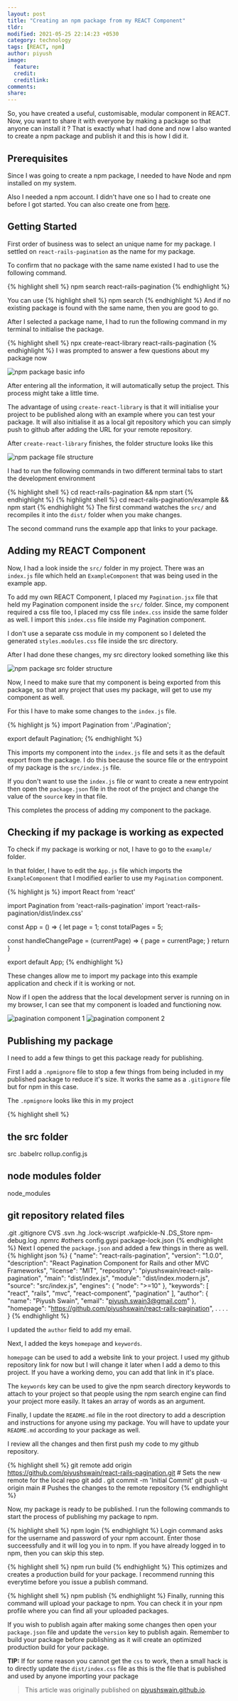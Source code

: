 ```yaml
---
layout: post
title: "Creating an npm package from my REACT Component"
tldr:
modified: 2021-05-25 22:14:23 +0530
category: technology
tags: [REACT, npm]
author: piyush
image:
  feature:
  credit:
  creditlink:
comments:
share:
---
```



So, you have created a useful, customisable, modular component in REACT. Now, you want to share it with everyone by making a package so that anyone can install it ? That is exactly what I had done and now I also wanted to create a npm package and publish it and this is how I did it.

## Prerequisites

Since I was going to create a npm package, I needed to have Node and npm installed on my system.

Also I needed a npm account. I didn't have one so I had to create one before I got started. You can also create one from [here](https://www.npmjs.com/).

## Getting Started

First order of business was to select an unique name for my package. I settled on `react-rails-pagination` as the name for my package.

To confirm that no package with the same name existed I had to use the following command.

{% highlight shell %}
npm search react-rails-pagination
{% endhighlight %}

You can use
{% highlight shell %}
npm search <your-package-name>
{% endhighlight %}
And if no existing package is found with the same name, then you are good to go.

After I selected a package name, I had to run the following command in my terminal to initialise the package.

{% highlight shell %}
npx create-react-library react-rails-pagination
{% endhighlight %}
I was prompted to answer a few questions about my package now

![npm package basic info]({{site.baseurl}}/images/creating-an-npm-package-from-my-react-component/package-info.png)

After entering all the information, it will automatically setup the project. This process might take a little time.

The advantage of using `create-react-library` is that it will initialise your project to be published along with an example where you can test your package. It will also initialise it as a local git repository which you can simply push to github after adding the URL for your remote repository.

After `create-react-library` finishes, the folder structure looks like this

![npm package file structure]({{site.baseurl}}/images/creating-an-npm-package-from-my-react-component/file-structure.png)

I had to run the following commands in two different terminal tabs to start the development environment

{% highlight shell %}
cd react-rails-pagination && npm start
{% endhighlight %}
{% highlight shell %}
cd react-rails-pagination/example && npm start
{% endhighlight %}
The first command watches the `src/` and recompiles it into the `dist/` folder when you make changes.

The second command runs the example app that links to your package.

## Adding my REACT Component

Now, I had a look inside the `src/` folder in my project. There was an `index.js` file which held an `ExampleComponent` that was being used in the example app.

To add my own REACT Component, I placed my `Pagination.jsx` file that held my Pagination component inside the `src/` folder. Since, my component required a css file too, I placed my css file `index.css` inside the same folder as well. I import this `index.css` file inside my Pagination component.

I don't use a separate css module in my component so I deleted the generated `styles.modules.css` file inside the src directory.

After I had done these changes, my src directory looked something like this

![npm package src folder structure]({{site.baseurl}}/images/creating-an-npm-package-from-my-react-component/src-structure.png)

Now, I need to make sure that my component is being exported from this package, so that any project that uses my package, will get to use my component as well.

For this I have to make some changes to the `index.js` file.

{% highlight js %}
import Pagination from './Pagination';

export default Pagination;
{% endhighlight %}

This imports my component into the `index.js` file and sets it as the default export from the package. I do this because the source file or the entrypoint of my package is the `src/index.js` file.

If you don't want to use the `index.js` file or want to create a new entrypoint then open the `package.json` file in the root of the project and change the value of the `source` key in that file.

This completes the process of adding my component to the package.

## Checking if my package is working as expected

To check if my package is working or not, I have to go to the `example/` folder.

In that folder, I have to edit the `App.js` file which imports the `ExampleComponent` that I modified earlier to use my `Pagination` component.

{% highlight js %}
import React from 'react'

import Pagination from 'react-rails-pagination'
import 'react-rails-pagination/dist/index.css'

const App = () => {
  let page = 1;
  const totalPages = 5;

  const handleChangePage = (currentPage) => {
    page = currentPage;
  }
  return <Pagination page={page} pages={totalPages} handleChangePage={handleChangePage} />
}

export default App;
{% endhighlight %}

These changes allow me to import my package into this example application and check if it is working or not.

Now if I open the address that the local development server is running on in my browser, I can see that my component is loaded and functioning now.

![pagination component 1]({{site.baseurl}}/images/creating-an-npm-package-from-my-react-component/pagination-1.png)
![pagination component 2]({{site.baseurl}}/images/creating-an-npm-package-from-my-react-component/pagination-2.png)

## Publishing my package

I need to add a few things to get this package ready for publishing.

First I add a `.npmignore` file to stop a few things from being included in my published package to reduce it's size. It works the same as a `.gitignore` file but for npm in this case.

The `.npmignore` looks like this in my project

{% highlight shell %}
## the src folder
src
.babelrc
rollup.config.js
## node modules folder
node_modules
## git repository related files
.git
.gitignore
CVS
.svn
.hg
.lock-wscript
.wafpickle-N
.DS_Store
npm-debug.log
.npmrc
#others
config.gypi
package-lock.json
{% endhighlight %}
Next I opened the `package.json` and added a few things in there as well.
{% highlight json %}
{
  "name": "react-rails-pagination",
  "version": "1.0.0",
  "description": "React Pagination Component for Rails and other MVC Frameworks",
  "license": "MIT",
  "repository": "piyushswain/react-rails-pagination",
  "main": "dist/index.js",
  "module": "dist/index.modern.js",
  "source": "src/index.js",
  "engines": {
    "node": ">=10"
  },
  "keywords": [
    "react",
    "rails",
    "mvc",
    "react-component",
    "pagination"
  ],
  "author": {
    "name": "Piyush Swain",
    "email": "piyush.swain3@gmail.com"
  },
  "homepage": "https://github.com/piyushswain/react-rails-pagination",
  .
  .
  .
  .
}
{% endhighlight %}

I updated the `author` field to add my email.

Next, I added the keys `homepage` and `keywords`.

`homepage` can be used to add a website link to your project. I used my github repository link for now but I will change it later when I add a demo to this project. If you have a working demo, you can add that link in it's place.

The `keywords` key can be used to give the npm search directory keywords to attach to your project so that people using the npm search engine can find your project more easily. It takes an array of words as an argument.

Finally, I update the `README.md` file in the root directory to add a description and instructions for anyone using my package. You will have to update your `README.md` according to your package as well.

I review all the changes and then first push my code to my github repository.

{% highlight shell %}
git remote add origin https://github.com/piyushswain/react-rails-pagination.git # Sets the new remote for the local repo
git add .
git commit -m 'Initial Commit'
git push -u origin main  # Pushes the changes to the remote repository
{% endhighlight %}

Now, my package is ready to be published. I run the following commands to start the process of publishing my package to npm.

{% highlight shell %}
npm login
{% endhighlight %}
Login command asks for the username and password of your npm account. Enter those succeessfully and it will log you in to npm. If you have already logged in to npm, then you can skip this step.

{% highlight shell %}
npm run build
{% endhighlight %}
This optimizes and creates a production build for your package. I recommend running this everytime before you issue a publish command.

{% highlight shell %}
npm publish
{% endhighlight %}
Finally, running this command will upload your package to npm. You can check it in your npm profile where you can find all your uploaded packages.

If you wish to publish again after making some changes then open your `package.json` file and update the `version` key to publish again. Remember to build your package before publishing as it will create an optimized production build for your package.

**TIP:** If for some reason you cannot get the `css` to work, then a small hack is to directly update the `dist/index.css` file as this is the file that is published and used by anyone importing your package

> This article was originally published on [piyushswain.github.io](piyushswain.github.io/blog).

